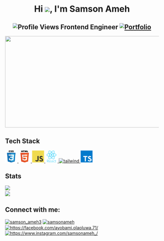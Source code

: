 
<!-- section one -->
<h1 align="center">Hi  <img src="https://media.giphy.com/media/hvRJCLFzcasrR4ia7z/giphy.gif" width="30px"/>, I'm Samson Ameh</h1>
<h2 align="center">
  <img src="https://komarev.com/ghpvc/?username=ameh-samson&color=dc143c&style=for-the-badge" alt="Profile Views" style="height:21px;">
  Frontend Engineer
  <a href="https://github.com/ameh-samson">
    <img src="https://img.shields.io/badge/Portfolio-543DE0?style=for-the-badge&logo=About.me&logoColor=white" alt="Portfolio" style="height:22px;">
  </a>
</h2>
<div align="center">
 <img src="https://media.giphy.com/media/dWesBcTLavkZuG35MI/giphy.gif" width="600" height="300"/>
</div>

<!-- section one end here -->

<!-- section two start here -->

<h2 align="left">Tech Stack</h2>
  <p align="left"> <a href="https://www.w3schools.com/css/" target="_blank" rel="noreferrer"> <img src="https://raw.githubusercontent.com/devicons/devicon/master/icons/css3/css3-original-wordmark.svg" alt="css3" width="40" height="40"/> </a> <a href="https://www.w3.org/html/" target="_blank" rel="noreferrer"> <img src="https://raw.githubusercontent.com/devicons/devicon/master/icons/html5/html5-original-wordmark.svg" alt="html5" width="40" height="40"/> </a> <a href="https://developer.mozilla.org/en-US/docs/Web/JavaScript" target="_blank" rel="noreferrer"> <img src="https://raw.githubusercontent.com/devicons/devicon/master/icons/javascript/javascript-original.svg" alt="javascript" width="40" height="40"/> </a> <a href="https://reactjs.org/" target="_blank" rel="noreferrer"> <img src="https://raw.githubusercontent.com/devicons/devicon/master/icons/react/react-original-wordmark.svg" alt="react" width="40" height="40"/> </a> <a href="https://tailwindcss.com/" target="_blank" rel="noreferrer"> <img src="https://www.vectorlogo.zone/logos/tailwindcss/tailwindcss-icon.svg" alt="tailwind" width="40" height="40"/> </a> <a href="https://www.typescriptlang.org/" target="_blank" rel="noreferrer"> <img src="https://raw.githubusercontent.com/devicons/devicon/master/icons/typescript/typescript-original.svg" alt="typescript" width="40" height="40"/> </a> </p> 
<!-- section two end here -->

<!-- section three start here -->
  <h2 align="left">Stats</h2>
  <div align="left">
    <img src="https://github-readme-streak-stats.herokuapp.com/?user=ameh-samson&theme=tokyonight&hide_border=false"/><br/>
    <img src="https://github-readme-stats.vercel.app/api/top-langs/?username=ameh-samson&theme=tokyonight&hide_border=false&count_private=true&layout=compact"/><br/>
  </div>

<!-- section three end here -->

<!-- section fout start here -->
<h2 align="left">Connect with me:</h2>
<p align="left">
  <a href="https://x.com/samson_ameh3" target="blank"><img align="center" src="https://raw.githubusercontent.com/rahuldkjain/github-profile-readme-generator/master/src/images/icons/Social/twitter.svg" alt="samson_ameh3" height="30" width="40" /></a>
  <a href="https://linkedin.com/in/samsonameh" target="blank"><img align="center" src="https://raw.githubusercontent.com/rahuldkjain/github-profile-readme-generator/master/src/images/icons/Social/linked-in-alt.svg" alt="samsonameh" height="30" width="40" /></a>
  <a href="https://facebook.com/ayobami.olaoluwa.71/" target="blank"><img align="center" src="https://raw.githubusercontent.com/rahuldkjain/github-profile-readme-generator/master/src/images/icons/Social/facebook.svg" alt="https://facebook.com/ayobami.olaoluwa.71/" height="30" width="40" /></a>
  <a href="https://www.instagram.com/samsonameh_/" target="blank"><img align="center" src="https://raw.githubusercontent.com/rahuldkjain/github-profile-readme-generator/master/src/images/icons/Social/instagram.svg" alt="https://www.instagram.com/samsonameh_/" height="30" width="40" /></a>
</p>
